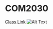 # COM2030
[Class Link](http://vanhoesenj.github.io/data.html)
![Alt Text](http://www.greenmtn.edu/wordpress/wp-content/uploads/John-Van-Hoesen.jpg)

